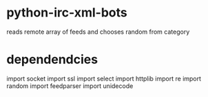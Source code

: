 # python-irc-xml-bots
reads remote array of feeds and chooses random from category

# dependendcies
import socket
import ssl
import select
import httplib
import re
import random
import feedparser
import unidecode
